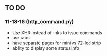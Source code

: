 ## TO DO

### 11-18-16 (http_command.py)

 * Use XHR instead of links to issue commands
 * use tabs
 * have separate pages for mini vs 72-led strip
 * ability to display some status info
 
